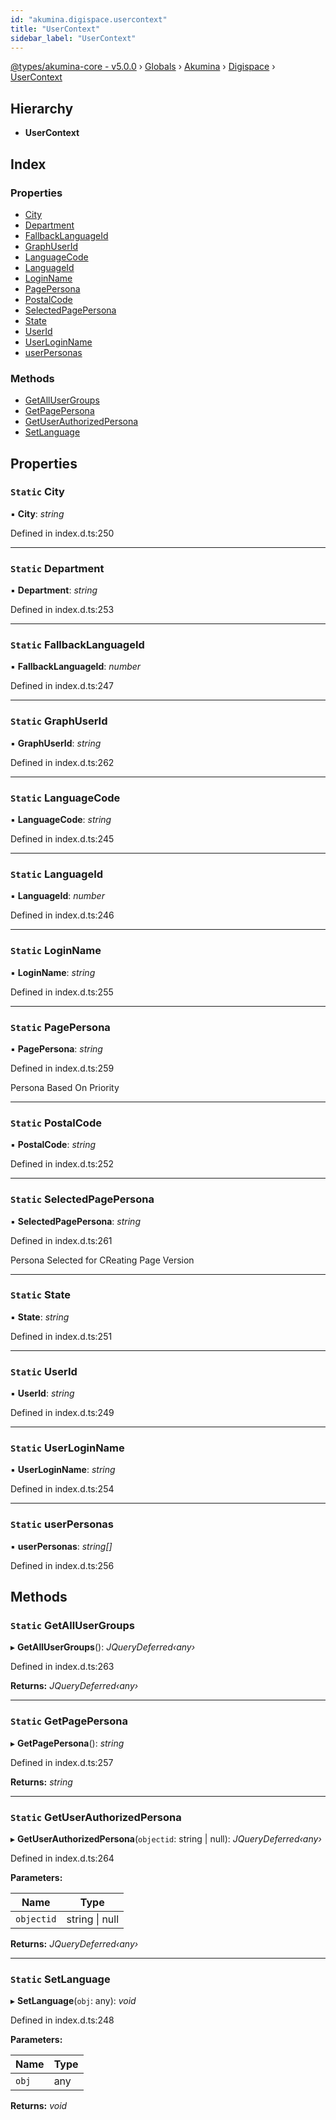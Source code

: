 ```yaml
---
id: "akumina.digispace.usercontext"
title: "UserContext"
sidebar_label: "UserContext"
---
```


[@types/akumina-core - v5.0.0](../index.md) › [Globals](../globals.md) › [Akumina](../modules/akumina.md) › [Digispace](../modules/akumina.digispace.md) › [UserContext](akumina.digispace.usercontext.md)

## Hierarchy

* **UserContext**

## Index

### Properties

* [City](akumina.digispace.usercontext.md#static-city)
* [Department](akumina.digispace.usercontext.md#static-department)
* [FallbackLanguageId](akumina.digispace.usercontext.md#static-fallbacklanguageid)
* [GraphUserId](akumina.digispace.usercontext.md#static-graphuserid)
* [LanguageCode](akumina.digispace.usercontext.md#static-languagecode)
* [LanguageId](akumina.digispace.usercontext.md#static-languageid)
* [LoginName](akumina.digispace.usercontext.md#static-loginname)
* [PagePersona](akumina.digispace.usercontext.md#static-pagepersona)
* [PostalCode](akumina.digispace.usercontext.md#static-postalcode)
* [SelectedPagePersona](akumina.digispace.usercontext.md#static-selectedpagepersona)
* [State](akumina.digispace.usercontext.md#static-state)
* [UserId](akumina.digispace.usercontext.md#static-userid)
* [UserLoginName](akumina.digispace.usercontext.md#static-userloginname)
* [userPersonas](akumina.digispace.usercontext.md#static-userpersonas)

### Methods

* [GetAllUserGroups](akumina.digispace.usercontext.md#static-getallusergroups)
* [GetPagePersona](akumina.digispace.usercontext.md#static-getpagepersona)
* [GetUserAuthorizedPersona](akumina.digispace.usercontext.md#static-getuserauthorizedpersona)
* [SetLanguage](akumina.digispace.usercontext.md#static-setlanguage)

## Properties

### `Static` City

▪ **City**: *string*

Defined in index.d.ts:250

___

### `Static` Department

▪ **Department**: *string*

Defined in index.d.ts:253

___

### `Static` FallbackLanguageId

▪ **FallbackLanguageId**: *number*

Defined in index.d.ts:247

___

### `Static` GraphUserId

▪ **GraphUserId**: *string*

Defined in index.d.ts:262

___

### `Static` LanguageCode

▪ **LanguageCode**: *string*

Defined in index.d.ts:245

___

### `Static` LanguageId

▪ **LanguageId**: *number*

Defined in index.d.ts:246

___

### `Static` LoginName

▪ **LoginName**: *string*

Defined in index.d.ts:255

___

### `Static` PagePersona

▪ **PagePersona**: *string*

Defined in index.d.ts:259

Persona Based On Priority

___

### `Static` PostalCode

▪ **PostalCode**: *string*

Defined in index.d.ts:252

___

### `Static` SelectedPagePersona

▪ **SelectedPagePersona**: *string*

Defined in index.d.ts:261

Persona Selected for CReating Page Version

___

### `Static` State

▪ **State**: *string*

Defined in index.d.ts:251

___

### `Static` UserId

▪ **UserId**: *string*

Defined in index.d.ts:249

___

### `Static` UserLoginName

▪ **UserLoginName**: *string*

Defined in index.d.ts:254

___

### `Static` userPersonas

▪ **userPersonas**: *string[]*

Defined in index.d.ts:256

## Methods

### `Static` GetAllUserGroups

▸ **GetAllUserGroups**(): *JQueryDeferred‹any›*

Defined in index.d.ts:263

**Returns:** *JQueryDeferred‹any›*

___

### `Static` GetPagePersona

▸ **GetPagePersona**(): *string*

Defined in index.d.ts:257

**Returns:** *string*

___

### `Static` GetUserAuthorizedPersona

▸ **GetUserAuthorizedPersona**(`objectid`: string | null): *JQueryDeferred‹any›*

Defined in index.d.ts:264

**Parameters:**

Name | Type |
------ | ------ |
`objectid` | string &#124; null |

**Returns:** *JQueryDeferred‹any›*

___

### `Static` SetLanguage

▸ **SetLanguage**(`obj`: any): *void*

Defined in index.d.ts:248

**Parameters:**

Name | Type |
------ | ------ |
`obj` | any |

**Returns:** *void*
